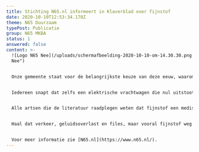 ```yaml
---
title: Stichting N65.nl informeert in Klaverblad over fijnstof
date: 2020-10-10T12:53:34.170Z
theme: N65 Duurzaam
typePost: Publicatie
group: N65 MKBA
status: 1
answered: false
content: >-
  ![Logo N65 Nee](/uploads/schermafbeelding-2020-10-10-om-14.30.30.png "Logo N65
  Nee")


  Onze gemeente staat voor de belangrijkste keuze van deze eeuw, waarom laten wij ons onder druk zetten, waarom mogen wij niet de tijd nemen om betere en toekomstvaste opties uit te werken? Opties met echte verkeers- veiligheid en minder dodelijk fijnstof.


  Iedereen snapt dat zelfs een elektrische vrachtwagen die nul uitstoot heeft, evenveel fijnstof neer laat komen in de wijde omgeving door de turbulentie achter de vrachtwagen.


  Alle artsen die de literatuur raadplegen weten dat fijnstof een medische sluipmoordenaar is. Door het doorgaande verkeer op de N65 komt er uur na uur, dag na dag, week na week, maand na maand, jaar na jaar alsmaar meer fijnstof in onze longen, tot de dood erop volgt.


  Haal dat verkeer, geluidsoverlast en files, maar vooral fijnstof weg uit onze woonomgeving!


  Voor meer informatie zie [N65.nl](https://www.n65.nl/).
---
```


